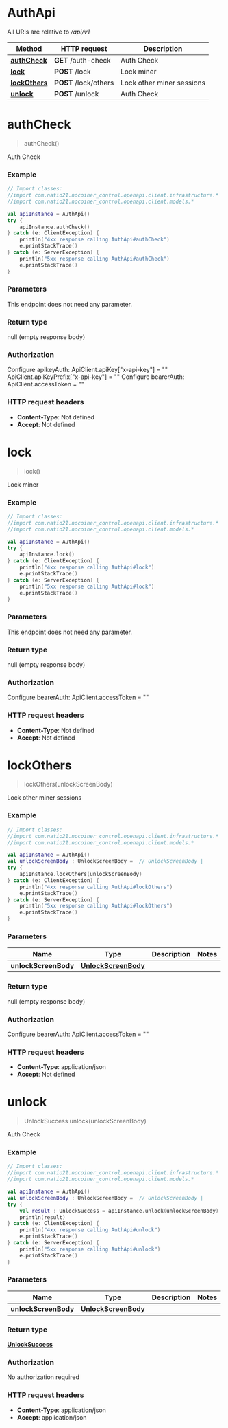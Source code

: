 # AuthApi

All URIs are relative to */api/v1*

| Method | HTTP request | Description |
| ------------- | ------------- | ------------- |
| [**authCheck**](AuthApi.md#authCheck) | **GET** /auth-check | Auth Check |
| [**lock**](AuthApi.md#lock) | **POST** /lock | Lock miner |
| [**lockOthers**](AuthApi.md#lockOthers) | **POST** /lock/others | Lock other miner sessions |
| [**unlock**](AuthApi.md#unlock) | **POST** /unlock | Auth Check |


<a id="authCheck"></a>
# **authCheck**
> authCheck()

Auth Check

### Example
```kotlin
// Import classes:
//import com.natio21.nocoiner_control.openapi.client.infrastructure.*
//import com.natio21.nocoiner_control.openapi.client.models.*

val apiInstance = AuthApi()
try {
    apiInstance.authCheck()
} catch (e: ClientException) {
    println("4xx response calling AuthApi#authCheck")
    e.printStackTrace()
} catch (e: ServerException) {
    println("5xx response calling AuthApi#authCheck")
    e.printStackTrace()
}
```

### Parameters
This endpoint does not need any parameter.

### Return type

null (empty response body)

### Authorization


Configure apikeyAuth:
    ApiClient.apiKey["x-api-key"] = ""
    ApiClient.apiKeyPrefix["x-api-key"] = ""
Configure bearerAuth:
    ApiClient.accessToken = ""

### HTTP request headers

 - **Content-Type**: Not defined
 - **Accept**: Not defined

<a id="lock"></a>
# **lock**
> lock()

Lock miner

### Example
```kotlin
// Import classes:
//import com.natio21.nocoiner_control.openapi.client.infrastructure.*
//import com.natio21.nocoiner_control.openapi.client.models.*

val apiInstance = AuthApi()
try {
    apiInstance.lock()
} catch (e: ClientException) {
    println("4xx response calling AuthApi#lock")
    e.printStackTrace()
} catch (e: ServerException) {
    println("5xx response calling AuthApi#lock")
    e.printStackTrace()
}
```

### Parameters
This endpoint does not need any parameter.

### Return type

null (empty response body)

### Authorization


Configure bearerAuth:
    ApiClient.accessToken = ""

### HTTP request headers

 - **Content-Type**: Not defined
 - **Accept**: Not defined

<a id="lockOthers"></a>
# **lockOthers**
> lockOthers(unlockScreenBody)

Lock other miner sessions

### Example
```kotlin
// Import classes:
//import com.natio21.nocoiner_control.openapi.client.infrastructure.*
//import com.natio21.nocoiner_control.openapi.client.models.*

val apiInstance = AuthApi()
val unlockScreenBody : UnlockScreenBody =  // UnlockScreenBody | 
try {
    apiInstance.lockOthers(unlockScreenBody)
} catch (e: ClientException) {
    println("4xx response calling AuthApi#lockOthers")
    e.printStackTrace()
} catch (e: ServerException) {
    println("5xx response calling AuthApi#lockOthers")
    e.printStackTrace()
}
```

### Parameters
| Name | Type | Description  | Notes |
| ------------- | ------------- | ------------- | ------------- |
| **unlockScreenBody** | [**UnlockScreenBody**](UnlockScreenBody.md)|  | |

### Return type

null (empty response body)

### Authorization


Configure bearerAuth:
    ApiClient.accessToken = ""

### HTTP request headers

 - **Content-Type**: application/json
 - **Accept**: Not defined

<a id="unlock"></a>
# **unlock**
> UnlockSuccess unlock(unlockScreenBody)

Auth Check

### Example
```kotlin
// Import classes:
//import com.natio21.nocoiner_control.openapi.client.infrastructure.*
//import com.natio21.nocoiner_control.openapi.client.models.*

val apiInstance = AuthApi()
val unlockScreenBody : UnlockScreenBody =  // UnlockScreenBody | 
try {
    val result : UnlockSuccess = apiInstance.unlock(unlockScreenBody)
    println(result)
} catch (e: ClientException) {
    println("4xx response calling AuthApi#unlock")
    e.printStackTrace()
} catch (e: ServerException) {
    println("5xx response calling AuthApi#unlock")
    e.printStackTrace()
}
```

### Parameters
| Name | Type | Description  | Notes |
| ------------- | ------------- | ------------- | ------------- |
| **unlockScreenBody** | [**UnlockScreenBody**](UnlockScreenBody.md)|  | |

### Return type

[**UnlockSuccess**](UnlockSuccess.md)

### Authorization

No authorization required

### HTTP request headers

 - **Content-Type**: application/json
 - **Accept**: application/json

